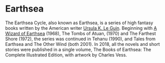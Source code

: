 # Earthsea

The Earthsea Cycle, also known as Earthsea, is a series of high fantasy books written by the American writer [Ursula K. Le Guin](note3.md). Beginning with [A Wizard of Earthsea](note1.md) (1968), The Tombs of Atuan, (1970) and The Farthest Shore (1972), the series was continued in Tehanu (1990), and Tales from Earthsea and The Other Wind (both 2001). In 2018, all the novels and short stories were published in a single volume, The Books of Earthsea: The Complete Illustrated Edition, with artwork by Charles Vess.
